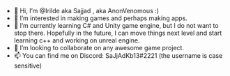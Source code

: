 - 👋 Hi, I’m @Irilde aka Sajjad , aka AnonVenomous :)
- 👀 I’m interested in making games and perhaps making apps.
- 🌱 I’m currently learning C# and Unity game engine, but I do not want to stop there. Hopefully in the future, I can move things next level and start learning c++ and working on unreal engine. 
- 💞️ I’m looking to collaborate on any awesome game project.
- 📫 You can find me on Discord: SaJjAdKb13#2221  (the username is case sensitive)

<!---
Irilde/Irilde is a ✨ special ✨ repository because its `README.md` (this file) appears on your GitHub profile.
You can click the Preview link to take a look at your changes.
--->
